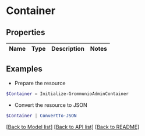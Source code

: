 # Container
## Properties

Name | Type | Description | Notes
------------ | ------------- | ------------- | -------------

## Examples

- Prepare the resource
```powershell
$Container = Initialize-GrommunioAdminContainer 
```

- Convert the resource to JSON
```powershell
$Container | ConvertTo-JSON
```

[[Back to Model list]](../README.md#documentation-for-models) [[Back to API list]](../README.md#documentation-for-api-endpoints) [[Back to README]](../README.md)


